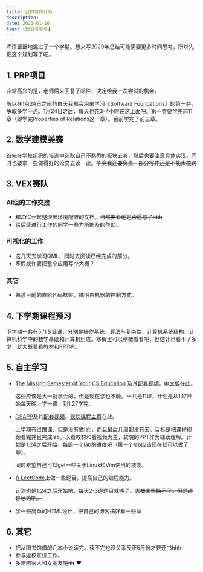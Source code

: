 ```yaml
---
title: 我的寒假计划
description:
date: 2021-01-16
tags: [规划与思考]
---
```


浑浑噩噩地混过了一个学期。想来写2020年总结可能需要更多时间思考，所以先把这个规划写了吧。

## 1. PRP项目

非常高兴的是，老师后来回复了邮件，决定给我一次尝试的机会。

所以在1月24日之前的白天我都会用来学习《Software Foundations》的第一卷，争取多学一点。1月24日之后，每天也花3-4小时在这上面吧。第一卷要学完前11章（即学完Properties of Relations这一章）。目前学完了前三章。

## 2. 数学建模美赛

首先在学校组织的培训中选取自己不熟悉的板块去听，然后也要注意具体实现，同时也要拿一些做得好的论文去读一读。~~毕竟我还要负责一部分写作还是不能太拉跨~~

## 3. VEX赛队

### AI组的工作交接

* 和ZYC一起整理出环境配置的文档。~~当然要看他是否愿意了hhh~~
* 给后续进行工作的同学一些力所能及的帮助。

### 可视化的工作

* 这几天去学习QML，同时去阅读已经完成的部分。
* 寒假或许要把整个应用写个大概？

### 其它

* 熟悉目前的直轮代码框架，搞明白机器的控制方式。

## 4. 下学期课程预习

下学期一共有5门专业课，分别是操作系统、算法与复杂性、计算机系统结构、计算机科学中的数学基础和计算机组成。寒假里可以稍微看看吧，但估计也看不了多少，就大概看看教材和PPT吧。

## 5. 自主学习

* [The Missing Semester of Your CS Education](https://missing.csail.mit.edu/) 及其[配套视频](https://www.bilibili.com/video/BV1x7411H7wa)。[中文版](https://missing-semester-cn.github.io/)在此。

    这些应该是大一就学会的，但是现在学也不晚。一共是11课，计划是从1.17开始每天晚上学一课，到1.27学完。

* [CSAPP](http://csapp.cs.cmu.edu/)及其[配套视频](https://www.bilibili.com/video/BV1iW411d7hd)。[软院课程主页](https://ipads.se.sjtu.edu.cn/courses/ics/index.shtml)在此。

    上学期有过蹭课，但是没有做lab，而且最后几周都没有去。目标是把课程视频看完并且完成lab。以看教材和看视频为主，软院的PPT作为辅助理解。计划是1.24之后开始，每周一个lab的进度吧（第一个lab应该现在就可以做了:smile:）。

    同时希望自己可以get一些关于Linux和Vim使用的技能。

* 在[LeetCode](https://leetcode-cn.com/)上做一些题目，提高自己的编程能力。

    计划也是1.24之后开始吧。每天2-3道题目就够了。~~大概率坚持不了。但是还是尽力吧。~~

* 学一些简单的HTML设计，把自己的博客搞好看一些:grin:

## 6. 其它

* 把从图书馆借的几本小说读完。~~读不完也没关系反正5月份才要还书hhh~~
* 参与返校宣讲工作。
* 多陪陪家人和女朋友吧:family: :heart:
